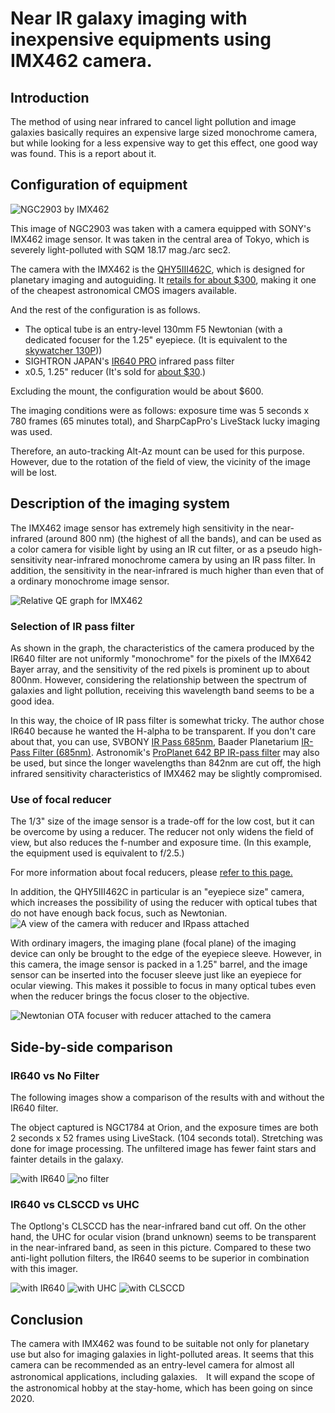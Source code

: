 # Near IR galaxy imaging with inexpensive equipments using IMX462 camera.

## Introduction
The method of using near infrared to cancel light pollution and image galaxies basically requires an expensive large sized monochrome camera, but while looking for a less expensive way to get this effect, one good way was found. This is a report about it.

## Configuration of equipment

![NGC2903 by IMX462](imgs/NGC2903_IMX462.jpg)

This image of NGC2903 was taken with a camera equipped with SONY's IMX462 image sensor. It was taken in the central area of Tokyo, which is severely light-polluted with SQM 18.17 mag./arc sec2.

The camera with the IMX462 is the [QHY5III462C](https://www.qhyccd.com/index.php?m=content&c=index&a=show&catid=133&id=61), which is designed for planetary imaging and autoguiding. It [retails for about $300](https://optcorp.com/products/qhy-5-iii-462c-color-and-nir-cmos-telescope-camera), making it one of the cheapest astronomical CMOS imagers available.

And the rest of the configuration is as follows.

* The optical tube is an entry-level 130mm F5 Newtonian (with a dedicated focuser for the 1.25" eyepiece. (It is equivalent to the [skywatcher 130P](https://www.skyatnightmagazine.com/reviews/telescopes/sky-watcher-starquest-130p-newtonian-reflector-review/)))
* SIGHTRON JAPAN's [IR640 PRO](https://www.sightron.co.jp/product/irpro_filter.html) infrared pass filter
* x0.5, 1.25" reducer (It's sold for [about $30](https://agenaastro.com/gso-1-25-0-5x-focal-reducer.html).) 

Excluding the mount, the configuration would be about $600.

The imaging conditions were as follows: exposure time was 5 seconds x 780 frames (65 minutes total), and SharpCapPro's LiveStack lucky imaging was used.

Therefore, an auto-tracking Alt-Az mount can be used for this purpose. However, due to the rotation of the field of view, the vicinity of the image will be lost.


## Description of the imaging system

The IMX462 image sensor has extremely high sensitivity in the near-infrared (around 800 nm) (the highest of all the bands), and can be used as a color camera for visible light by using an IR cut filter, or as a pseudo high-sensitivity near-infrared monochrome camera by using an IR pass filter.
In addition, the sensitivity in the near-infrared is much higher than even that of a ordinary monochrome image sensor.

![Relative QE graph for IMX462](imgs/IMX462QE_VS_IR640.png)


### Selection of IR pass filter

As shown in the graph, the characteristics of the camera produced by the IR640 filter are not uniformly "monochrome" for the pixels of the IMX642 Bayer array, and the sensitivity of the red pixels is prominent up to about 800nm. However, considering the relationship between the spectrum of galaxies and light pollution, receiving this wavelength band seems to be a good idea.

In this way, the choice of IR pass filter is somewhat tricky. The author chose IR640 because he wanted the H-alpha to be transparent. If you don't care about that, you can use, SVBONY [IR Pass 685nm](https://www.svbony.com/sv183-filter/), Baader Planetarium [IR-Pass Filter (685nm)](https://www.baader-planetarium.com/en/baader-ir-pass-filter-(685-nm).html). Astronomik's [ProPlanet 642 BP IR-pass filter](https://www.astronomik.com/en/infrarot-passfilter-infrared-pass-filters/proplanet-642-bp-ir-passfilter.html) may also be used, but since the longer wavelengths than 842nm are cut off, the high infrared sensitivity characteristics of IMX462 may be slightly compromised.

### Use of focal reducer

The 1/3" size of the image sensor is a trade-off for the low cost, but it can be overcome by using a reducer. The reducer not only widens the field of view, but also reduces the f-number and exposure time. (In this example, the equipment used is equivalent to f/2.5.)

For more information about focal reducers, please [refer to this page.](https://agenaastro.com/articles/guides/focusers/focal-reducers-guide.html)

In addition, the QHY5III462C in particular is an "eyepiece size" camera, which increases the possibility of using the reducer with optical tubes that do not have enough back focus, such as Newtonian.
![A view of the camera with reducer and IRpass attached](imgs/QHY_REDUCER.jpg)

With ordinary imagers, the imaging plane (focal plane) of the imaging device can only be brought to the edge of the eyepiece sleeve. However, in this camera, the image sensor is packed in a 1.25" barrel, and the image sensor can be inserted into the focuser sleeve just like an eyepiece for ocular viewing. This makes it possible to focus in many optical tubes even when the reducer brings the focus closer to the objective.

![Newtonian OTA focuser with reducer attached to the camera](imgs/QHY_focuser.jpg)

## Side-by-side comparison

### IR640 vs No Filter
The following images show a comparison of the results with and without the IR640 filter.

The object captured is NGC1784 at Orion, and the exposure times are both 2 seconds x 52 frames using LiveStack. (104 seconds total). Stretching was done for image processing. The unfiltered image has fewer faint stars and fainter details in the galaxy.

![with IR640](imgs/IMX462_IR640.jpg)
![no filter](imgs/IMX462_NOFILTER.jpg)

### IR640 vs CLSCCD vs UHC
The Optlong's CLSCCD has the near-infrared band cut off. On the other hand, the UHC for ocular vision (brand unknown) seems to be transparent in the near-infrared band, as seen in this picture. Compared to these two anti-light pollution filters, the IR640 seems to be superior in combination with this imager.

![with IR640](imgs/IMX462_NGC1784_comp2_IR640.jpg)
![with UHC](imgs/IMX462_NGC1784_comp2_UHC.jpg)
![with CLSCCD](imgs/IMX462_NGC1784_comp2_CLSCCD.jpg)

## Conclusion

The camera with IMX462 was found to be suitable not only for planetary use but also for imaging galaxies in light-polluted areas. It seems that this camera can be recommended as an entry-level camera for almost all astronomical applications, including galaxies.　It will expand the scope of the astronomical hobby at the stay-home, which has been going on since 2020.
